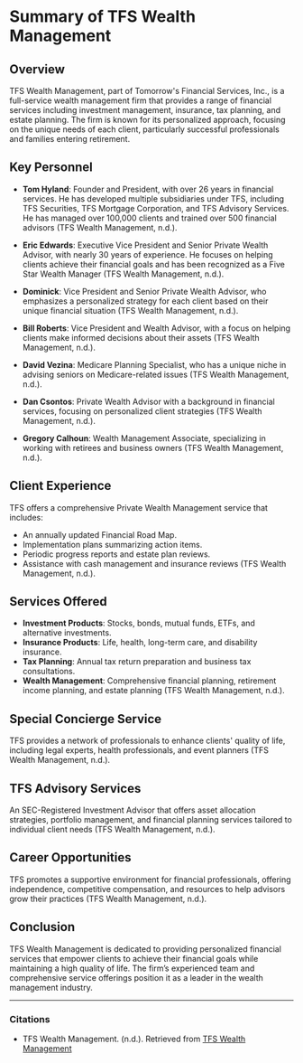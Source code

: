 # Summary of TFS Wealth Management

## Overview
TFS Wealth Management, part of Tomorrow's Financial Services, Inc., is a full-service wealth management firm that provides a range of financial services including investment management, insurance, tax planning, and estate planning. The firm is known for its personalized approach, focusing on the unique needs of each client, particularly successful professionals and families entering retirement.

## Key Personnel
- **Tom Hyland**: Founder and President, with over 26 years in financial services. He has developed multiple subsidiaries under TFS, including TFS Securities, TFS Mortgage Corporation, and TFS Advisory Services. He has managed over 100,000 clients and trained over 500 financial advisors (TFS Wealth Management, n.d.).
  
- **Eric Edwards**: Executive Vice President and Senior Private Wealth Advisor, with nearly 30 years of experience. He focuses on helping clients achieve their financial goals and has been recognized as a Five Star Wealth Manager (TFS Wealth Management, n.d.).

- **Dominick**: Vice President and Senior Private Wealth Advisor, who emphasizes a personalized strategy for each client based on their unique financial situation (TFS Wealth Management, n.d.).

- **Bill Roberts**: Vice President and Wealth Advisor, with a focus on helping clients make informed decisions about their assets (TFS Wealth Management, n.d.).

- **David Vezina**: Medicare Planning Specialist, who has a unique niche in advising seniors on Medicare-related issues (TFS Wealth Management, n.d.).

- **Dan Csontos**: Private Wealth Advisor with a background in financial services, focusing on personalized client strategies (TFS Wealth Management, n.d.).

- **Gregory Calhoun**: Wealth Management Associate, specializing in working with retirees and business owners (TFS Wealth Management, n.d.).

## Client Experience
TFS offers a comprehensive Private Wealth Management service that includes:
- An annually updated Financial Road Map.
- Implementation plans summarizing action items.
- Periodic progress reports and estate plan reviews.
- Assistance with cash management and insurance reviews (TFS Wealth Management, n.d.).

## Services Offered
- **Investment Products**: Stocks, bonds, mutual funds, ETFs, and alternative investments.
- **Insurance Products**: Life, health, long-term care, and disability insurance.
- **Tax Planning**: Annual tax return preparation and business tax consultations.
- **Wealth Management**: Comprehensive financial planning, retirement income planning, and estate planning (TFS Wealth Management, n.d.).

## Special Concierge Service
TFS provides a network of professionals to enhance clients' quality of life, including legal experts, health professionals, and event planners (TFS Wealth Management, n.d.).

## TFS Advisory Services
An SEC-Registered Investment Advisor that offers asset allocation strategies, portfolio management, and financial planning services tailored to individual client needs (TFS Wealth Management, n.d.).

## Career Opportunities
TFS promotes a supportive environment for financial professionals, offering independence, competitive compensation, and resources to help advisors grow their practices (TFS Wealth Management, n.d.).

## Conclusion
TFS Wealth Management is dedicated to providing personalized financial services that empower clients to achieve their financial goals while maintaining a high quality of life. The firm’s experienced team and comprehensive service offerings position it as a leader in the wealth management industry.

---

### Citations
- TFS Wealth Management. (n.d.). Retrieved from [TFS Wealth Management](https://www.wealthtfs.com)